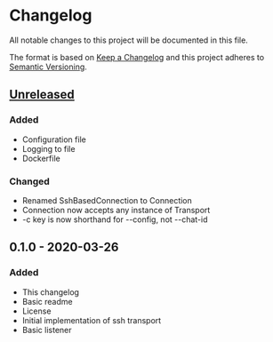 # Changelog
All notable changes to this project will be documented in this file.

The format is based on [Keep a Changelog](http://keepachangelog.com/en/1.0.0/)
and this project adheres to [Semantic Versioning](http://semver.org/spec/v2.0.0.html).

## [Unreleased]
### Added
- Configuration file
- Logging to file
- Dockerfile
### Changed
- Renamed SshBasedConnection to Connection
- Connection now accepts any instance of Transport
- -c key is now shorthand for --config, not --chat-id

## 0.1.0 - 2020-03-26
### Added
- This changelog
- Basic readme
- License
- Initial implementation of ssh transport
- Basic listener

[Unreleased]: https://gitlab.com/personal-assistant-bot/infrastructure/stomp-over-ssh/compare/v0.1.0...master
